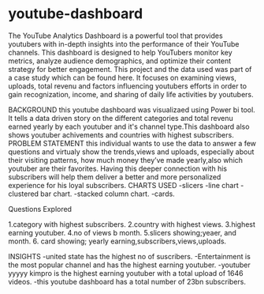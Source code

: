 # youtube-dashboard
The YouTube Analytics Dashboard is a powerful tool that provides youtubers with in-depth insights into the performance of their YouTube channels. This dashboard is designed to help YouTubers monitor key metrics, analyze audience demographics, and optimize their content strategy for better engagement.
This project and the data used was part of a case study which can be found here. It focuses on examining views, uploads, total revenu and factors influencing youtubers efforts in order to gain recognization, income, and sharing of daily life activities by youtubers.

BACKGROUND this youtube dashboard was visualizaed using Power bi tool. It tells a data driven story on the different categories and total revenu earned yearly by each youtuber and it's channel type.This dashboard also shows youtuber achivements and countries with highest subscribers.
PROBLEM STATEMENT this individual wants to use the data to answer a few questions and virtualy show the trends,views and uploads, especially about their visiting patterns, how much money they’ve made yearly,also which youtuber are their favorites. Having this deeper connection with his subscribers will help them deliver a better and more personalized experience for his loyal subscribers.
            CHARTS USED
            -slicers
            -line chart 
            -clustered bar chart. 
            -stacked column chart.
            -cards.


Questions Explored

1.category with highest subscribers.
2.country with highest views.
3.highest earning youtuber.
4.no of views b month.
5.slicers showing;yeaer, and month.
6. card showing; yearly earning,subscribers,views,uploads.

INSIGHTS
-united state has the highest no of suscribers.
-Entertainment is the most popular channel and has the highest earning youtuber.
-youtuber yyyyy kimpro is the highest earning youtuber with a total upload of 1646 videos.
-this youtube dashboard has a total number of 23bn subscribers.
